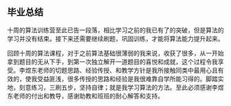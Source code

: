 ## 毕业总结
十周的算法训练营至此已告一段落，相比学习之前的我已有了的突破，但是算法的学习并没有结束。接下来还需要继续刷题，巩固训练，才能将算法能力提升起来。  

回顾十周的算法课程，对于之前算法基础很薄弱的我来说，收获了很多，从一开始拿到题目的无从下手，到第一次独立解开一道题目的喜悦和成就，这个过程令我享受。李煜东老师的切题思路、经验传授、和教学方针是我所接触同类中最用心且有效的，使我受益匪浅，很多传授的思路和经验是我很难靠自学所能习得的。脚踏实地，刻意练习，三刷五步，坚持自律；就是我学习算法的方法。至此必须感谢李煜东老师的付出和教导，感谢助教和班班的耐心解答和支持。